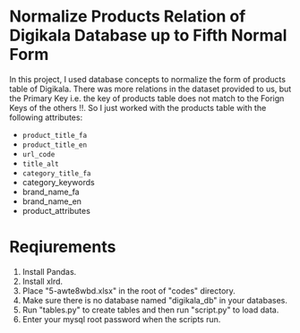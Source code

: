 # Normalize Products Relation of Digikala Database up to Fifth Normal Form 
In this project, I used database concepts to normalize the form of products table of Digikala. There was more relations in the dataset provided to us, but the Primary Key i.e. the key of products table does not match to the Forign Keys of the others !!. So I just worked with the products table with the following attributes:
* `product_title_fa`
* `product_title_en`
* `url_code`
* `title_alt`
* `category_title_fa`
* category_keywords
* brand_name_fa
* brand_name_en
* product_attributes

# Reqiurements
1. Install Pandas. 
2. Install xlrd.
3. Place "5-awte8wbd.xlsx" in the root of "codes" directory.
4. Make sure there is no database named "digikala_db" in your databases.
5. Run "tables.py" to create tables and then run "script.py" to load data.
6. Enter your mysql root password when the scripts run.
